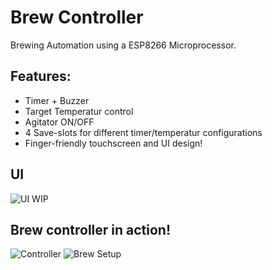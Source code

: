 # Brew Controller
Brewing Automation using a ESP8266 Microprocessor.

## Features:
* Timer + Buzzer
* Target Temperatur control
* Agitator ON/OFF
* 4 Save-slots for different timer/temperatur configurations
* Finger-friendly touchscreen and UI design!

## UI 

<img alt="UI WIP" src="https://user-images.githubusercontent.com/457904/51711344-184f2280-202c-11e9-9b06-5e8d1872db4a.png">

## Brew controller in action!

<img alt="Controller" src="https://user-images.githubusercontent.com/457904/52904937-f6178180-3232-11e9-827c-97d3828492f1.jpg">
<img alt="Brew Setup" src="https://user-images.githubusercontent.com/457904/52904919-c8cad380-3232-11e9-8a82-bbfe4feeaf66.jpg">
